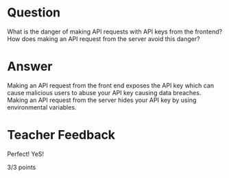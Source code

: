 # Question

What is the danger of making API requests with API keys from the frontend? How does making an API request from the server avoid this danger?

# Answer
Making an API request from the front end exposes the API key which can cause malicious users to abuse your API key causing data breaches. Making an API request from the server hides your API key by using environmental variables. 
# Teacher Feedback

Perfect! YeS!

3/3 points